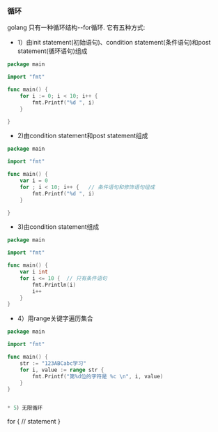 ### 循环
golang 只有一种循环结构--for循环. 它有五种方式:

* 1）由init statement(初始语句)、condition statement(条件语句)和post statement(循环语句)组成
```go
package main

import "fmt"

func main() {
	for i := 0; i < 10; i++ {
		fmt.Printf("%d ", i)
	}

}
```

* 2)由condition statement和post statement组成
```go
package main

import "fmt"

func main() {
	var i = 0
	for ; i < 10; i++ {   // 条件语句和修饰语句组成
		fmt.Printf("%d ", i)
	}

}
```

* 3)由condition statement组成
```go
package main

import "fmt"

func main() {
	var i int
	for i <= 10 {  // 只有条件语句
		fmt.Println(i)
		i++
	}
}

```

* 4）用range关键字遍历集合
```go
package main

import "fmt"

func main() {
	str := "123ABCabc学习"
	for i, value := range str {
		fmt.Printf("第%d位的字符是 %c \n", i, value)
	}
}


* 5）无限循环
```
for {
    // statement
}
```


```
